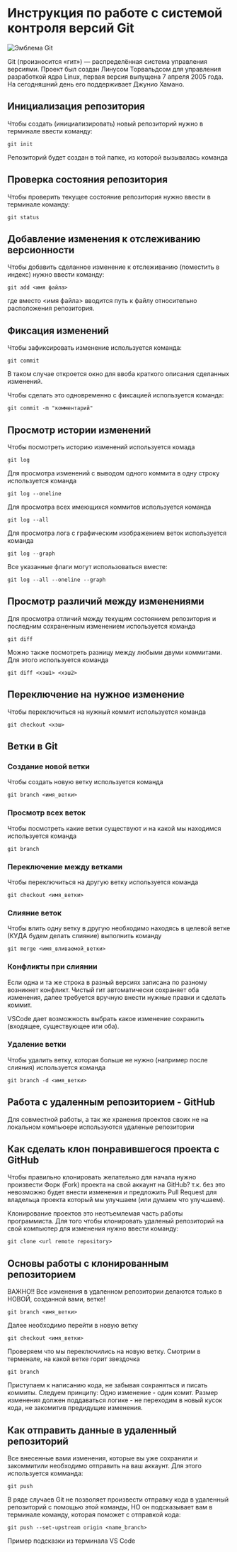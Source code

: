 # **Инструкция по работе с системой контроля версий Git**

![Эмблема Git](git.jpg)

Git (произносится «гит») — распределённая система управления версиями. Проект был создан Линусом Торвальдсом для управления разработкой ядра Linux, первая версия выпущена 7 апреля 2005 года. На сегодняшний день его поддерживает Джунио Хамано.

## Инициализация репозитория

Чтобы создать (инициализировать) новый репозиторий нужно в терминале ввести команду:

    git init

Репозиторий будет создан в той папке, из которой вызывалась команда

## Проверка состояния репозитория

Чтобы проверить текущее состояние репозитория нужно ввести в терминале команду:

    git status

## Добавление изменения к отслеживанию версионности

Чтобы добавить сделанное изменение к отслеживанию (поместить в индекс) нужно ввести команду:

    git add <имя файла>

где вместо <имя файла> вводится путь к файлу относительно расположения репозитория.

## Фиксация изменений

Чтобы зафиксировать изменение используется команда:

    git commit

В таком случае откроется окно для ввоба краткого описания сделанных изменений.

Чтобы сделать это одновременно с фиксацией используется команда:

    git commit -m "комментарий"

## Просмотр истории изменений

Чтобы посмотреть историю изменений используется комада

    git log

Для просмотра изменений с выводом одного коммита в одну строку используется команда

    git log --oneline

Для просмотра всех имеющихся коммитов используется команда

    git log --all

Для просмотра лога с графическим изображением веток используется команда

    git log --graph

Все указанные флаги могут использоваться вместе:

    git log --all --oneline --graph

## Просмотр различий между изменениями

Для просмотра отличий между текущим состоянием репозитория и последним сохраненным изменением используется команда

    git diff

Можно также посмотреть разницу между любыми двуми коммитами. Для этого используется команда

    git diff <хэш1> <хэш2>

## Переключение на нужное изменение

Чтобы переключиться на нужный коммит используется команда

    git checkout <хэш>

## Ветки в Git

### Создание новой ветки

Чтобы создать новую ветку используется команда

    git branch <имя_ветки>

### Просмотр всех веток

Чтобы посмотреть какие ветки существуют и на какой мы находимся используется команда

    git branch

### Переключение между ветками

Чтобы переключиться на другую ветку используется команда

    git checkout <имя_ветки>

### Слияние веток

Чтобы влить одну ветку в другую необходимо находясь в целевой ветке (КУДА будем делать слияние) выполнить команду

    git merge <имя_вливаемой_ветки>

### Конфликты при слиянии

Если одна и та же строка в разный версиях записана по разному возникнет конфликт.
Чистый гит автоматически сохраняет оба изменения, далее требуется вручную внести нужные правки и сделать коммит.

VSСode дает возможность выбрать какое изменение сохранить (входящее, существующее или оба).

### Удаление ветки

Чтобы удалить ветку, которая больше не нужно (например после слияния) используется команда

    git branch -d <имя_ветки>

## Работа с удаленным репозиторием - GitHub

Для совместной работы, а так же хранения проектов своих не на локальном компьюере используются удаленые репозитории

## Как сделать клон понравившегося проекта с GitHub

Чтобы правильно клонировать желательно для начала нужно произвести Форк (Fork) проекта на свой аккаунт на GitHub? т.к. без это невозможно будет внести изменения и предложить Pull Request для владельца проекта который мы улучшаем (или думаем что улучшаем).

Клонирование проектов это неотъемлемая часть работы программиста. Для того чтобы клонировать удаленый репозиторий на свой компьютер для изменения нужно ввести команду:

    git clone <url remote repository>

## Основы работы с клонированным репозиторием

ВАЖНО!! Все изменения в удаленном репозитории делаются только в НОВОЙ, созданной вами, ветке!

    git branch <имя_ветки>

Далее необходимо перейти в новую ветку

    git checkout <имя_ветки>

Проверяем что мы переключились на новую ветку. Смотрим в терменале, на какой ветке горит звездочка

    git branch

Приступаем к написанию кода, не забывая сохраняться и писать коммиты. Следуем принципу: Одно изменение - один комит. Размер изменения должен поддаваться логике - не переходим в новый кусок кода, не закомитив предидущие изменения.

## Как отправить данные в удаленный репозиторий

Все внесенные вами изменения, которые вы уже сохранили и закоммитили необходимо отправить на ваш аккаунт. Для этого используется комманда:

    git push

В ряде случаев Git не позволяет произвести отправку кода в удаленный репозиторий с помощью этой команды, НО он подсказывает вам в терминале команду, которая поможет с отправкой кода:

    git push --set-upstream origin <name_branch>

Пример подсказки из терминала VS Code
